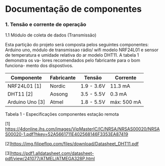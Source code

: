 # Documentação de componentes

### 1. Tensão e corrente de operação

1.1 Módulo de coleta de dados (Transmissão)
    
Esta partição do projeto será composta pelos seguintes 
componentes: Arduino uno, módulo de transmissao rádio/
wifi modelo NRF24L01 e sensor de temperatura e umidade 
relativa do ar modelo DHT11. A tabela 1 demonstra os va-
lores recomendados pelo fabricante para o bom funciona-
mento dos dispostivos.

| Componente | Fabricante | Tensão | Corrente |
| ------ | ------ | ----- | ----- |
| NRF24L01 [1] | Nordic | 1.9 - 3.6V | 11.3 mA | 
| DHT11 [2] | Aosong | 3.5 - 5.5V| 0.3 mA |
| Arduino Uno [3] | Atmel | 1.8 - 5.5V| máx: 500 mA|

Tabela 1 - Especificações componentes estação remota



[1] https://4donline.ihs.com/images/VipMasterIC/IC/NRSA/NRSAS00020/NRSAS00020-1.pdf?hkey=52A5661711E402568146F3353EA87419

[2]https://img.filipeflop.com/files/download/Datasheet_DHT11.pdf

[3]https://pdf1.alldatasheet.com/datasheet-pdf/view/241077/ATMEL/ATMEGA328P.html
		
